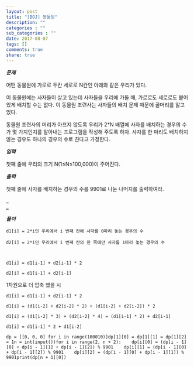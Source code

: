 ```yaml
---
layout: post
title: "[BOJ] 동물원"
description: ""
categories : ""
sub_categories : ""
date: 2017-08-07
tags: []
comments: true
share: true
---
```



**_문제_**

  

어떤 동물원에 가로로 두칸 세로로 N칸인 아래와 같은 우리가 있다.

이 동물원에는 사자들이 살고 있는데 사자들을 우리에 가둘 때, 가로로도 세로로도 붙어 있게 배치할 수는 없다. 이 동물원 조련사는 사자들의
배치 문제 때문에 골머리를 앓고 있다.

  

동물원 조련사의 머리가 아프지 않도록 우리가 2*N 배열에 사자를 배치하는 경우의 수가 몇 가지인지를 알아내는 프로그램을 작성해 주도록
하자. 사자를 한 마리도 배치하지 않는 경우도 하나의 경우의 수로 친다고 가정한다.

  

  

  

**_입력_**

  

첫째 줄에 우리의 크기 N(1≤N≤100,000)이 주어진다.

  

  

  

**_출력_**

  

첫째 줄에 사자를 배치하는 경우의 수를 9901로 나눈 나머지를 출력하여라.

  

  

**_  
_**

**_풀이_**

  

    d1[i] = 2*i인 우리에서 i 번째 칸에 사자를 0마리 놓는 경우의 수
    
    d2[i] = 2*i인 우리에서 i 번째 칸의 한 쪽에만 사자를 1마리 놓는 경우의 수
    
      
    
    d1[i] = d1[i-1] + d2[i-1] * 2
    
    d2[i] = d1[i-1] + d2[i-1]

  

1차원으로 더 압축 했을 시

  
    
    d1[i] = d1[i-1] + d2[i-1] * 2
    
    d1[i] = (d1[i-2] + d2[i-2] * 2) + (d1[i-2] + d2[i-2]) * 2
    
    d1[i] = (d1[i-2] * 3) + (d2[i-2] * 4) = (d1[i-1] * 2) + d2[i-1]
    
    d1[i] = d1[i-1] * 2 + d1[i-2]

    dp = [[0, 0, 0] for i in range(100010)]dp[1][0] = dp[1][1] = dp[1][2] = 1n = int(input())for i in range(2, n + 2):    dp[i][0] = (dp[i - 1][0] + dp[i - 1][1] + dp[i - 1][2]) % 9901    dp[i][1] = (dp[i - 1][0] + dp[i - 1][2]) % 9901    dp[i][2] = (dp[i - 1][0] + dp[i - 1][1]) % 9901print(dp[n + 1][0])

  

